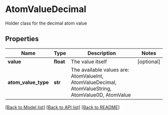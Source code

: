 # AtomValueDecimal

Holder class for the decimal atom value

## Properties
Name | Type | Description | Notes
------------ | ------------- | ------------- | -------------
**value** | **float** | The value itself | [optional] 
**atom_value_type** | **str** | The available values are: AtomValueInt, AtomValueDecimal, AtomValueString, AtomValue0D, AtomValue | 

[[Back to Model list]](../README.md#documentation-for-models) [[Back to API list]](../README.md#documentation-for-api-endpoints) [[Back to README]](../README.md)


